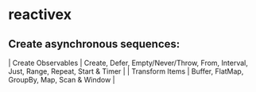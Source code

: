 # reactivex

## Create asynchronous sequences:
| Create Observables | Create, Defer, Empty/Never/Throw, From, Interval, Just, Range, Repeat, Start & Timer |
| Transform Items |  Buffer, FlatMap, GroupBy, Map, Scan & Window |
